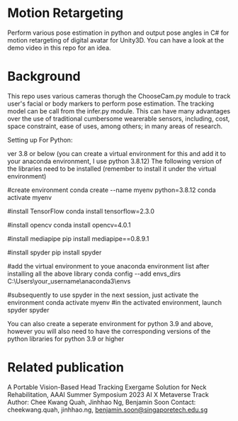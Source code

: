 # Motion Retargeting 

Perform various pose estimation in python and output pose angles in C# for motion retargeting of digital avatar for Unity3D. You can have a look at the demo video in this repo for an idea.

# Background
This repo uses various cameras thorugh the ChooseCam.py module to track user's facial or body markers to perform pose estimation. The tracking model can be call from the infer.py module. This can have many advantages over the use of traditional cumbersome wearerable sensors, including, cost, space constraint, ease of uses, among others; in many areas of research. 

Setting up
For Python:

ver 3.8 or below (you can create a virtual environment for this and add it to your anaconda environment, I use python 3.8.12) The following version of the libraries need to be installed (remember to install it under the virtual environment)

#create environment conda create --name myenv python=3.8.12 conda activate myenv

#install TensorFlow conda install tensorflow=2.3.0

#install opencv conda install opencv=4.0.1

#install mediapipe pip install mediapipe==0.8.9.1

#install spyder pip install spyder

#add the virtual environment to youe anaconda environment list after installing all the above library conda config --add envs_dirs C:\Users\your_username\anaconda3\envs

#subsequently to use spyder in the next session, just activate the environment conda activate myenv #in the activated environment, launch spyder spyder

You can also create a seperate environment for python 3.9 and above, however you will also need to have the corresponding versions of the python libraries for python 3.9 or higher

# Related publication 

A Portable Vision-Based Head Tracking Exergame Solution for Neck Rehabilitation, AAAI Summer Symposium 2023 AI X Metaverse Track
Author: Chee Kwang Quah, Jinhhao Ng, Benjamin Soon
Contact: cheekwang.quah, jinhhao.ng, benjamin.soon@singaporetech.edu.sg
